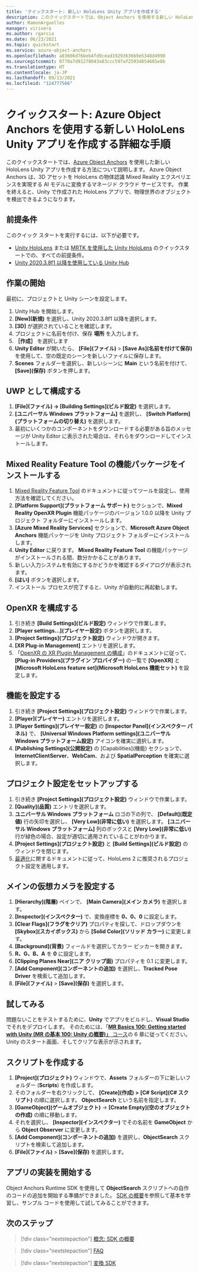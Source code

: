 ```yaml
---
title: 'クイックスタート: 新しい HoloLens Unity アプリを作成する'
description: このクイックスタートでは、Object Anchors を使用する新しい HoloLens Unity アプリを作成する方法について説明します。
author: RamonArguelles
manager: virivera
ms.author: rgarcia
ms.date: 06/23/2021
ms.topic: quickstart
ms.service: azure-object-anchors
ms.openlocfilehash: a83606d76beb4fd9cead19293636b9e5348d4990
ms.sourcegitcommit: 0770a7d91278043a83ccc597af25934854605e8b
ms.translationtype: HT
ms.contentlocale: ja-JP
ms.lasthandoff: 09/13/2021
ms.locfileid: "124777566"
---
```

# <a name="quickstart-step-by-step-instructions-to-create-a-new-hololens-unity-app-using-azure-object-anchors"></a>クイックスタート: Azure Object Anchors を使用する新しい HoloLens Unity アプリを作成する詳細な手順

このクイックスタートでは、[Azure Object Anchors](../overview.md) を使用した新しい HoloLens Unity アプリを作成する方法について説明します。 Azure Object Anchors は、3D アセットを HoloLens の物体認識 Mixed Reality エクスペリエンスを実現する AI モデルに変換するマネージド クラウド サービスです。 作業を終えると、Unity で作成された HoloLens アプリで、物理世界のオブジェクトを検出できるようになります。

## <a name="prerequisites"></a>前提条件

このクイック スタートを実行するには、以下が必要です。

* [Unity HoloLens](get-started-unity-hololens.md) または [MRTK を使用した Unity HoloLens](get-started-unity-hololens-mrtk.md) のクイックスタートでの、すべての前提条件。
* <a href="https://unity3d.com/get-unity/download" target="_blank">Unity 2020.3.8f1 以降を使用している Unity Hub</a>

## <a name="getting-started"></a>作業の開始

最初に、プロジェクトと Unity シーンを設定します。

1. Unity Hub を開始します。
1. **[New]\(新規\)** を選択し、Unity 2020.3.8f1 以降を選択します。
1. **[3D]** が選択されていることを確認します。
1. プロジェクトに名前を付け、保存 **場所** を入力します。
1. **［作成］** を選択します
1. **Unity Editor** が開いたら、 **[File]\(ファイル\)**  >  **[Save As]\(名前を付けて保存\)** を使用して、空の既定のシーンを新しいファイルに保存します。
1. **Scenes** フォルダーを選択し、新しいシーンに **Main** という名前を付けて、 **[Save]\(保存\)** ボタンを押します。

## <a name="configure-as-uwp"></a>UWP として構成する

1. **[File]\(ファイル\) -> [Building Settings]\(ビルド設定\)** を選択します。
1. **[ユニバーサル Windows プラットフォーム]** を選択し、 **[Switch Platform]\(プラットフォームの切り替え\)** を選択します。
1. 最初にいくつかのコンポーネントをダウンロードする必要がある旨のメッセージが Unity Editor に表示された場合は、それらをダウンロードしてインストールします。

## <a name="install-mixed-reality-feature-tool-feature-packages"></a>Mixed Reality Feature Tool の機能パッケージをインストールする

1. <a href="/windows/mixed-reality/develop/unity/welcome-to-mr-feature-tool" target="_blank">Mixed Reality Feature Tool</a> のドキュメントに従ってツールを設定し、使用方法を確認してください。
1. **[Platform Support]\(プラットフォーム サポート\)** セクションで、**Mixed Reality OpenXR Plugin** 機能パッケージのバージョン 1.0.0 以降を Unity プロジェクト フォルダーにインストールします。
1. **[Azure Mixed Reality Services]** セクションで、**Microsoft Azure Object Anchors** 機能パッケージを Unity プロジェクト フォルダーにインストールします。
1. **Unity Editor** に戻ります。 **Mixed Reality Feature Tool** の機能パッケージがインストールされる間、数分かかることがあります。
1. 新しい入力システムを有効にするかどうかを確認するダイアログが表示されます。
1. **[はい]** ボタンを選択します。
1. インストール プロセスが完了すると、Unity が自動的に再起動します。

## <a name="configure-openxr"></a>OpenXR を構成する

1. 引き続き **[Build Settings]\(ビルド設定\)** ウィンドウで作業します。
1. **[Player settings...]\(プレイヤー設定\)** ボタンを選択します。
1. **[Project Settings]\(プロジェクト設定\)** ウィンドウが開きます。
1. **[XR Plug-in Management]** エントリを選択します。
1. 「<a href="/windows/mixed-reality/develop/unity/xr-project-setup#configuring-xr-plugin-management-for-openxr" target="_blank">OpenXR の XR Plugin Management の構成</a>」のドキュメントに従って、 **[Plug-in Providers]\(プラグイン プロバイダー\)** の一覧で **[OpenXR]** と **[Microsoft HoloLens feature set]\(Microsoft HoloLens 機能セット\)** を設定します。

## <a name="set-capabilities"></a>機能を設定する

1. 引き続き **[Project Settings]\(プロジェクト設定\)** ウィンドウで作業します。
1. **[Player]\(プレイヤー\)** エントリを選択します。
1. **[Player Settings]\(プレイヤー設定\)** の **[Inspector Panel]\(インスペクター パネル\)** で、 **[Universal Windows Platform settings]\(ユニバーサル Windows プラットフォーム設定\)** アイコンを確実に選択します。
1. **[Publishing Settings]\(公開設定\)** の [Capabilities]\(機能\) セクションで、**InternetClientServer**、**WebCam**、および **SpatialPerception** を確実に選択します。

## <a name="set-up-the-project-settings"></a>プロジェクト設定をセットアップする

1. 引き続き **[Project Settings]\(プロジェクト設定\)** ウィンドウで作業します。
1. **[Quality]\(品質\)** エントリを選択します。
1. **ユニバーサル Windows プラットフォーム** ロゴの下の列で、 **[Default]\(既定値\)** 行の矢印を選択し、 **[Very Low]\(非常に低い\)** を選択します。 **[ユニバーサル Windows プラットフォーム]** 列のボックスと **[Very Low]\(非常に低い\)** 行が緑色の場合、設定が適切に適用されていることがわかります。
1. **[Project Settings]\(プロジェクト設定\)** と **[Build Settings]\(ビルド設定\)** のウィンドウを閉じます。
1. <a href="/windows/mixed-reality/develop/unity/xr-project-setup#optimization" target="_blank">最適化</a>に関するドキュメントに従って、HoloLens 2 に推奨されるプロジェクト設定を適用します。

## <a name="set-up-the-main-virtual-camera"></a>メインの仮想カメラを設定する

1. **[Hierarchy]\(階層\)** ペインで、 **[Main Camera]\(メイン カメラ\)** を選択します。
1. **[Inspector]\(インスペクター\)** で、変換座標を **0、0、0** に設定します。
1. **[Clear Flags]\(フラグをクリア\)** プロパティを探して、ドロップダウンを **[Skybox]\(スカイボックス\)** から **[Solid Color]\(ソリッド カラー\)** に変更します。
1. **[Background]\(背景\)** フィールドを選択してカラー ピッカーを開きます。
1. **R、G、B、A** を **0** に設定します。
1. **[Clipping Planes Near]\(ニア クリップ面\)** プロパティを 0.1 に変更します。
1. **[Add Component]\(コンポーネントの追加\)** を選択し、**Tracked Pose Driver** を検索して追加します。
1. **[File]\(ファイル\)**  >  **[Save]\(保存\)** を選択します。

## <a name="trying-it-out"></a>試してみる

問題ないことをテストするために、**Unity** でアプリをビルドし、**Visual Studio** でそれをデプロイします。 そのためには、「<a href="/windows/mixed-reality/holograms-100#chapter-6---build-and-deploy-to-device-from-visual-studio" target="_blank">**MR Basics 100: Getting started with Unity (MR の基本 100: Unity の概要)」** コース</a>の 6 章に従ってください。 Unity のスタート画面、そしてクリアな表示が示されます。

## <a name="create-your-script"></a>スクリプトを作成する

1. **[Project]\(プロジェクト\)** ウィンドウで、**Assets** フォルダーの下に新しいフォルダー (**Scripts**) を作成します。
1. そのフォルダーを右クリックして、 **[Create]\(作成\) >** **[C# Script]\(C# スクリプト\)** の順に選択します。 **ObjectSearch** という名前を指定します。
1. **[GameObject]\(ゲームオブジェクト\)**  ->  **[Create Empty]\(空のオブジェクトの作成\)** の順に移動します。
1. それを選択し、 **[Inspector]\(インスペクター\)** でその名前を **GameObject** から **Object Observer** に変更します。
1. **[Add Component]\(コンポーネントの追加\)** を選択し、**ObjectSearch** スクリプトを検索して追加します。
1. **[File]\(ファイル\)**  >  **[Save]\(保存\)** を選択します。

## <a name="start-implementing-your-app"></a>アプリの実装を開始する

Object Anchors Runtime SDK を使用して **ObjectSearch** スクリプトへの自作のコードの追加を開始する準備ができました。 [SDK の概要](../concepts/sdk-overview.md)を参照して基本を学習し、サンプル コードを使用して試してみることができます。

## <a name="next-steps"></a>次のステップ

> [!div class="nextstepaction"]
> [概念: SDK の概要](../concepts/sdk-overview.md)

> [!div class="nextstepaction"]
> [FAQ](../faq.md)

> [!div class="nextstepaction"]
> [変換 SDK](/dotnet/api/overview/azure/mixedreality.objectanchors.conversion-readme-pre)

